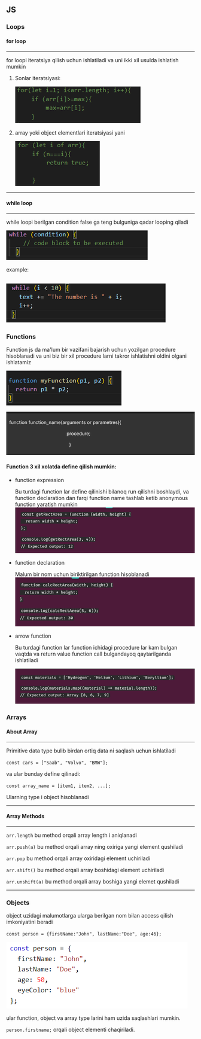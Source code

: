 ## JS
### Loops
####  for loop
---
 for loopi iteratsiya qilish uchun ishlatiladi va uni ikki xil usulda ishlatish mumkin
 
 1. Sonlar iteratsiyasi:
 

      ![alt text](image.png)
 2. array yoki object elementlari iteratsiyasi yani


      ![alt text](image-1.png)

---
#### while loop
---
while loopi berilgan condition false ga teng bulguniga qadar looping qiladi

![alt text](image-2.png)

example:

![alt text](image-3.png)
---
### Functions
Function js da ma'lum bir vazifani bajarish uchun yozilgan procedure hisoblanadi va uni biz bir xil procedure larni takror ishlatishni oldini olgani ishlatamiz

![alt text](image-4.png)

![alt text](image-5.png)

#### Function 3 xil xolatda define qilish mumkin:
* function expression

    Bu turdagi function lar define qilinishi bilanoq run qilishni boshlaydi, va function               declaration  dan farqi function name tashlab ketib anonymous function yaratish mumkin
    ![alt text](image-6.png)

* function declaration
    
    Malum bir nom uchun biriktirilgan function hisoblanadi
    ![alt text](image-7.png) 

* arrow function

     Bu turdagi function lar function ichidagi procedure lar kam bulgan vaqtda va return value function call bulgandayoq qaytarilganda ishlatiladi

     ![alt text](image-8.png) 



### Arrays

#### About Array
---
Primitive data type bulib birdan ortiq data ni saqlash uchun ishlatiladi

`const cars = ["Saab", "Volvo", "BMW"];`

va ular bunday define qilinadi:

`const array_name = [item1, item2, ...];`

Ularning type i object hisoblanadi

---
#### Array Methods
---
`arr.length` bu method orqali array length i aniqlanadi

`arr.push(a)` bu method orqali array ning oxiriga yangi element qushiladi

`arr.pop` bu method orqali array oxiridagi element uchiriladi

`arr.shift()` bu method orqali array boshidagi element uchiriladi

`arr.unshift(a)` bu method orqali array boshiga yangi elemet qushiladi

---
### Objects

object uzidagi malumotlarga ularga berilgan nom bilan access qilish imkoniyatini beradi

`const person = {firstName:"John", lastName:"Doe", age:46};`

![alt text](image-9.png)

ular function, object va array type larini ham uzida saqlashlari mumkin.

`person.firstname;`
orqali object elementi chaqiriladi.